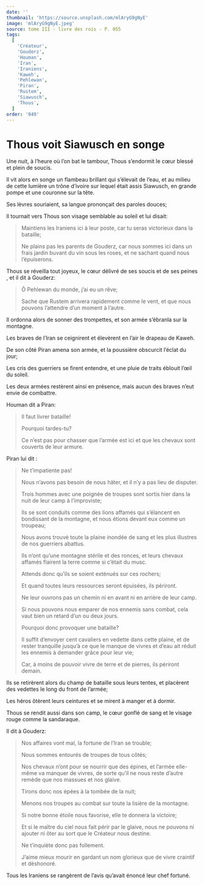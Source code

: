 ```yaml
---
date: ''
thumbnail: 'https://source.unsplash.com/mlAryG9gNyE'
image: 'mlAryG9gNyE.jpeg'
source: tome III - livre des rois - P. 055
tags:
  [
    'Créateur',
    'Gouderz',
    'Houman',
    'Iran',
    'Iraniens',
    'Kaweh',
    'Pehlewan',
    'Piran',
    'Rustem',
    'Siawusch',
    'Thous',
  ]
order: '049'
---
```


# Thous voit Siawusch en songe

Une nuit, à l’heure où l’on bat le tambour, Thous s’endormit le cœur blessé et plein de soucis.

Il vit alors en songe un flambeau brillant qui s’élevait de l’eau, et au milieu de cette lumière un trône d’ivoire sur lequel était assis Siawusch, en grande pompe et une couronne sur la tête.

Ses lèvres souriaient, sa langue prononçait des paroles douces;

Il tournait vers Thous son visage semblable au soleil et lui disait:

> Maintiens les Iraniens ici à leur poste, car tu seras victorieux dans la bataille;
>
> Ne plains pas les parents de Gouderz, car nous sommes ici dans un frais jardin buvant du vin sous les roses, et ne sachant quand nous l’épuiserons.

Thous se réveilla tout joyeux, le cœur délivré de ses soucis et de ses peines , et il dit à Gouderz:

> Ô Pehlewan du monde, j’ai eu un rêve;
>
> Sache que Rustem arrivera rapidement comme le vent, et que nous pouvons l’attendre d’un moment à l’autre.

Il ordonna alors de sonner des trompettes, et son armée s’ébranla sur la montagne.

Les braves de l’Iran se ceignirent et élevèrent en l’air le drapeau de Kaweh.

De son côté Piran amena son armée, et la poussière obscurcit l’éclat du jour;

Les cris des guerriers se firent entendre, et une pluie de traits éblouit l’œil du soleil.

Les deux armées restèrent ainsi en présence, mais aucun des braves n’eut envie de combattre.

Houman dit a Piran:

> Il faut livrer bataille!
>
> Pourquoi tardes-tu?
>
> Ce n’est pas pour chasser que l’armée est ici et que les chevaux sont couverts de leur armure.

Piran lui dit :

> Ne t’impatiente pas!
>
> Nous n’avons pas besoin de nous hâter, et il n’y a pas lieu de disputer.
>
> Trois hommes avec une poignée de troupes sont sortis hier dans la nuit de leur camp à l’improviste;
>
> Ils se sont conduits comme des lions affamés qui s’élancent en bondissant de la montagne, et nous étions devant eux comme un troupeau;
>
> Nous avons trouvé toute la plaine inondée de sang et les plus illustres de nos guerriers abattus.
>
> Ils n’ont qu’une montagne stérile et des ronces, et leurs chevaux affamés flairent la terre comme si c’était du musc.
>
> Attends donc qu’ils se soient exténués sur ces rochers;
>
> Et quand toutes leurs ressources seront épuisées, ils périront.
>
> Ne leur ouvrons pas un chemin ni en avant ni en arrière de leur camp.
>
> Si nous pouvons nous emparer de nos ennemis sans combat, cela vaut bien un retard d’un ou deux jours.
>
> Pourquoi donc provoquer une bataille?
>
> Il suffit d’envoyer cent cavaliers en vedette dans cette plaine, et de rester tranquille jusqu’à ce que le manque de vivres et d’eau ait réduit les ennemis à demander grâce pour leur vie;
>
> Car, à moins de pouvoir vivre de terre et de pierres, ils périront demain.

Ils se retirèrent alors du champ de bataille sous leurs tentes, et placèrent des vedettes le long du front de l’armée;

Les héros ôtèrent leurs ceintures et se mirent à manger et à dormir.

Thous se rendit aussi dans son camp, le cœur gonflé de sang et le visage rouge comme la sandaraque.

Il dit à Gouderz:

> Nos affaires vont mal, la fortune de l’Iran se trouble;
>
> Nous sommes entourés de troupes de tous côtés;
>
> Nos chevaux n’ont pour se nourrir que des épines, et l’armée elle-même va manquer de vivres, de sorte qu’il ne nous reste d’autre remède que nos massues et nos glaive.
>
> Tirons donc nos épées à la tombée de la nuit;
>
> Menons nos troupes au combat sur toute la lisière de la montagne.
>
> Si notre bonne étoile nous favorise, elle te donnera la victoire;
>
> Et si le maître du ciel nous fait périr par le glaive, nous ne pouvons ni ajouter ni ôter au sort que le Créateur nous destine.
>
> Ne t’inquiète donc pas follement.
>
> J’aime mieux mourir en gardant un nom glorieux que de vivre craintif et déshonoré.

Tous les Iraniens se rangèrent de l’avis qu’avait énoncé leur chef fortuné.
